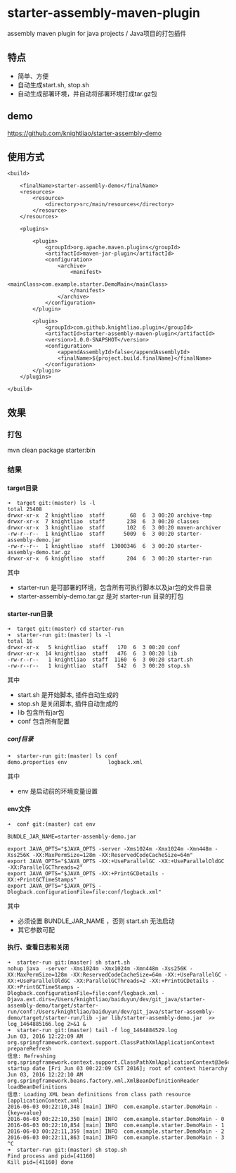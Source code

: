 # starter-assembly-maven-plugin

assembly maven plugin for java projects / Java项目的打包插件

## 特点

- 简单、方便
- 自动生成start.sh, stop.sh
- 自动生成部署环境，并自动将部署环境打成tar.gz包

## demo

https://github.com/knightliao/starter-assembly-demo

## 使用方式

    <build>
    
        <finalName>starter-assembly-demo</finalName>
        <resources>
            <resource>
                <directory>src/main/resources</directory>
            </resource>
        </resources>

        <plugins>

            <plugin>
                <groupId>org.apache.maven.plugins</groupId>
                <artifactId>maven-jar-plugin</artifactId>
                <configuration>
                    <archive>
                        <manifest>
                            <mainClass>com.example.starter.DemoMain</mainClass>
                        </manifest>
                    </archive>
                </configuration>
            </plugin>

            <plugin>
                <groupId>com.github.knightliao.plugin</groupId>
                <artifactId>starter-assembly-maven-plugin</artifactId>
                <version>1.0.0-SNAPSHOT</version>
                <configuration>
                    <appendAssemblyId>false</appendAssemblyId>
                    <finalName>${project.build.finalName}</finalName>
                </configuration>
            </plugin>
        </plugins>

    </build>

## 效果

### 打包

mvn clean package starter:bin

### 结果

#### target目录

    ➜  target git:(master) ls -l
    total 25408
    drwxr-xr-x  2 knightliao  staff        68  6  3 00:20 archive-tmp
    drwxr-xr-x  7 knightliao  staff       238  6  3 00:20 classes
    drwxr-xr-x  3 knightliao  staff       102  6  3 00:20 maven-archiver
    -rw-r--r--  1 knightliao  staff      5009  6  3 00:20 starter-assembly-demo.jar
    -rw-r--r--  1 knightliao  staff  13000346  6  3 00:20 starter-assembly-demo.tar.gz
    drwxr-xr-x  6 knightliao  staff       204  6  3 00:20 starter-run

其中

- starter-run 是可部署的环境，包含所有可执行脚本以及jar包的文件目录 
- starter-assembly-demo.tar.gz 是对 starter-run 目录的打包

#### starter-run目录

    ➜  target git:(master) cd starter-run
    ➜  starter-run git:(master) ls -l
    total 16
    drwxr-xr-x   5 knightliao  staff   170  6  3 00:20 conf
    drwxr-xr-x  14 knightliao  staff   476  6  3 00:20 lib
    -rw-r--r--   1 knightliao  staff  1160  6  3 00:20 start.sh
    -rw-r--r--   1 knightliao  staff   542  6  3 00:20 stop.sh

其中

- start.sh 是开始脚本, 插件自动生成的
- stop.sh 是关闭脚本, 插件自动生成的
- lib 包含所有jar包
- conf 包含所有配置

##### conf目录

    ➜  starter-run git:(master) ls conf
    demo.properties env             logback.xml
    
其中

- env 是启动前的环境变量设置

#### env文件

    ➜  conf git:(master) cat env
    
    BUNDLE_JAR_NAME=starter-assembly-demo.jar
    
    export JAVA_OPTS="$JAVA_OPTS -server -Xms1024m -Xmx1024m -Xmn448m -Xss256K -XX:MaxPermSize=128m -XX:ReservedCodeCacheSize=64m"
    export JAVA_OPTS="$JAVA_OPTS -XX:+UseParallelGC -XX:+UseParallelOldGC -XX:ParallelGCThreads=2"
    export JAVA_OPTS="$JAVA_OPTS -XX:+PrintGCDetails -XX:+PrintGCTimeStamps"
    export JAVA_OPTS="$JAVA_OPTS -Dlogback.configurationFile=file:conf/logback.xml"

其中

- 必须设置 BUNDLE_JAR_NAME ，否则 start.sh 无法启动
- 其它参数可配

#### 执行、查看日志和关闭

    ➜  starter-run git:(master) sh start.sh
    nohup java  -server -Xms1024m -Xmx1024m -Xmn448m -Xss256K -XX:MaxPermSize=128m -XX:ReservedCodeCacheSize=64m -XX:+UseParallelGC -XX:+UseParallelOldGC -XX:ParallelGCThreads=2 -XX:+PrintGCDetails -XX:+PrintGCTimeStamps -Dlogback.configurationFile=file:conf/logback.xml -Djava.ext.dirs=/Users/knightliao/baiduyun/dev/git_java/starter-assembly-demo/target/starter-run/conf:/Users/knightliao/baiduyun/dev/git_java/starter-assembly-demo/target/starter-run/lib -jar lib/starter-assembly-demo.jar  >> log_1464885166.log 2>&1 &
    ➜  starter-run git:(master) tail -f log_1464884529.log
    Jun 03, 2016 12:22:09 AM org.springframework.context.support.ClassPathXmlApplicationContext prepareRefresh
    信息: Refreshing org.springframework.context.support.ClassPathXmlApplicationContext@3e6c76f2: startup date [Fri Jun 03 00:22:09 CST 2016]; root of context hierarchy
    Jun 03, 2016 12:22:10 AM org.springframework.beans.factory.xml.XmlBeanDefinitionReader loadBeanDefinitions
    信息: Loading XML bean definitions from class path resource [applicationContext.xml]
    2016-06-03 00:22:10,348 [main] INFO  com.example.starter.DemoMain - {key=value}
    2016-06-03 00:22:10,350 [main] INFO  com.example.starter.DemoMain - 0
    2016-06-03 00:22:10,854 [main] INFO  com.example.starter.DemoMain - 1
    2016-06-03 00:22:11,359 [main] INFO  com.example.starter.DemoMain - 2
    2016-06-03 00:22:11,863 [main] INFO  com.example.starter.DemoMain - 3
    ^C
    ➜  starter-run git:(master) sh stop.sh
    Find process and pid=[41160]
    Kill pid=[41160] done
    




